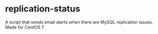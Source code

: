# replication-status
A script that sends email alerts when there are MySQL replication issues. Made for CentOS 7.
